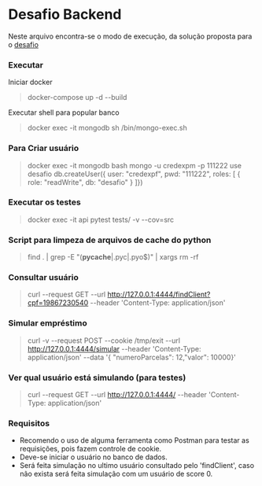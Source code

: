 # **Desafio Backend**
Neste arquivo encontra-se o modo de execução, da solução proposta para o [desafio](https://github.com/creditoexpress/desafio_backend)


### Executar
Iniciar docker
> docker-compose up -d --build

Executar shell para popular banco
> docker exec -it mongodb sh /bin/mongo-exec.sh

### Para Criar usuário
> docker exec -it mongodb bash
> mongo -u credexpm -p 111222
> use desafio
> db.createUser({ user: "credexpf", pwd: "111222", roles: [ { role: "readWrite", db: "desafio" } ]})

### Executar os testes
> docker exec -it api pytest tests/ -v --cov=src

### Script para limpeza de arquivos de cache do python
> find . | grep -E "(__pycache__|\.pyc|\.pyo$)" | xargs rm -rf




### Consultar usuário
> curl --request GET --url http://127.0.0.1:4444/findClient?cpf=19867230540  --header 'Content-Type: application/json'  

### Simular empréstimo
> curl -v --request POST --cookie /tmp/exit   --url http://127.0.0.1:4444/simular   --header 'Content-Type: application/json'   --data '{ "numeroParcelas": 12,"valor": 10000}'

### Ver qual usuário está simulando (para testes)
> curl --request GET --url http://127.0.0.1:4444/  --header 'Content-Type: application/json'  


### Requisitos
- Recomendo o uso de alguma ferramenta como Postman para testar as requisições, pois fazem controle de cookie.
- Deve-se iniciar o usuário no banco de dados.
- Será feita simulação no ultimo usuário consultado pelo 'findClient', caso não exista será feita simulação com um usuário de score 0.


<!-- git remote set-url origin https://gustavodev91:HJRBxeDQ8@github.com/gustavodev91/desafio_backend.git -->
